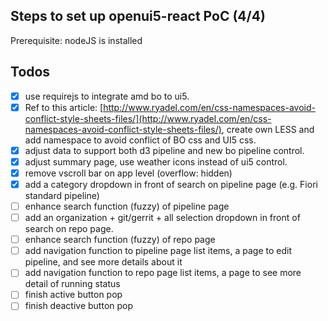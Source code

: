 Steps to set up openui5-react PoC (4/4)
--------------
Prerequisite: nodeJS is installed

Todos
--------------
- [x] use requirejs to integrate amd bo to ui5.
- [x] Ref to this article: [http://www.ryadel.com/en/css-namespaces-avoid-conflict-style-sheets-files/](http://www.ryadel.com/en/css-namespaces-avoid-conflict-style-sheets-files/), create own LESS and add namespace to avoid conflict of BO css and UI5 css.
- [x] adjust data to support both d3 pipeline and new bo pipeline control.
- [x] adjust summary page, use weather icons instead of ui5 control.
- [x] remove vscroll bar on app level (overflow: hidden)
- [x] add a category dropdown in front of search on pipeline page (e.g. Fiori standard pipeline)
- [ ] enhance search function (fuzzy) of pipeline page
- [ ] add an organization + git/gerrit + all selection dropdown in front of search on repo page.
- [ ] enhance search function (fuzzy) of repo page
- [ ] add navigation function to pipeline page list items, a page to edit pipeline, and see more details about it
- [ ] add navigation function to repo page list items, a page to see more detail of running status
- [ ] finish active button pop
- [ ] finish deactive button pop